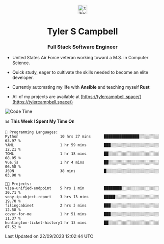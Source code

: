 <p align="center">
<a href="https://www.linkedin.com/in/t36campbell" target="blank"><img align="center" src="https://ik.imagekit.io/t36campbell/Portfolio/linkedin.png.original_m8bbGgPh6.png" alt="t36campbell" height="30" width="30" /></a>
</p>
<h1 align="center">Tyler S Campbell</h1>
<h3 align="center">Full Stack Software Engineer</h3>

* United States Air Force veteran working toward a M.S. in Computer Science.

* Quick study, eager to cultivate the skills needed to become an elite developer.

* Currently automating my life with **Ansible** and teaching myself **Rust**

* All of my projects are available at [https://tylercampbell.space/](https://tylercampbell.space/)

<!--START_SECTION:waka-->
![Code Time](http://img.shields.io/badge/Code%20Time-2%2C831%20hrs%2059%20mins-blue)

📊 **This Week I Spent My Time On** 

```text
💬 Programming Languages: 
Python                   10 hrs 27 mins      ████████████████░░░░░░░░░   63.97 % 
YAML                     1 hr 59 mins        ███░░░░░░░░░░░░░░░░░░░░░░   12.21 % 
TOML                     1 hr 18 mins        ██░░░░░░░░░░░░░░░░░░░░░░░   08.05 % 
Vue.js                   1 hr 4 mins         ██░░░░░░░░░░░░░░░░░░░░░░░   06.58 % 
JSON                     38 mins             █░░░░░░░░░░░░░░░░░░░░░░░░   03.90 % 

🐱‍💻 Projects: 
visa-unified-endpoint    5 hrs 1 min         ████████░░░░░░░░░░░░░░░░░   30.71 % 
sony-ip-object-report    3 hrs 13 mins       █████░░░░░░░░░░░░░░░░░░░░   19.70 % 
filingcabinet            2 hrs 3 mins        ███░░░░░░░░░░░░░░░░░░░░░░   12.58 % 
cover-for-me             1 hr 51 mins        ███░░░░░░░░░░░░░░░░░░░░░░   11.37 % 
huntington-ticket-history1 hr 13 mins        ██░░░░░░░░░░░░░░░░░░░░░░░   07.52 % 
```


 Last Updated on 22/09/2023 12:02:44 UTC
<!--END_SECTION:waka-->
